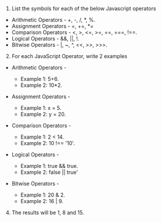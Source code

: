 1. List the symbols for each of the below Javascript operators
  - Arithmetic Operators - +, -, /, *, %.
  - Assignment Operators - =, +=, *=
  - Comparison Operators - <, >, <=, >=, ==, ===, !==.
  - Logical Operators - &&, ||, !.
  - Bitwise Operators - |, ~, ^, <<, >>, >>>.
  
2. For each JavaScript Operator, write 2 examples
  - Arithmetic Operators - 
    - Example 1: 5+6.
    - Example 2: 10*2.

  - Assignment Operators -
    - Example 1: x = 5.
    - Example 2: y = 20.

  - Comparison Operators -
    - Example 1: 2 < 14.
    - Example 2: 10 !== '10'.

  - Logical Operators - 
    - Example 1: true && true.
    - Example 2: false || true'

  - Bitwise Operators - 
    - Example 1: 20 & 2.
    - Example 2: 16 | 9.
  
4. The results will be 1, 8 and 15.
